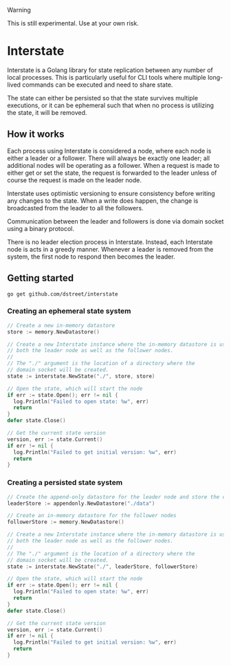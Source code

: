 > [!WARNING]
> This is still experimental. Use at your own risk.

# Interstate

Interstate is a Golang library for state replication between any number of local
processes. This is particularly useful for CLI tools where multiple long-lived
commands can be executed and need to share state.

The state can either be persisted so that the state survives multiple
executions, or it can be ephemeral such that when no process is utilizing the
state, it will be removed.

## How it works

Each process using Interstate is considered a node, where each node is either a
leader or a follower. There will always be exactly one leader; all additional
nodes will be operating as a follower. When a request is made to either get or
set the state, the request is forwarded to the leader unless of course the
request is made on the leader node.

Interstate uses optimistic versioning to ensure consistency before writing any
changes to the state. When a write does happen, the change is broadcasted from the
leader to all the followers.

Communication between the leader and followers is done via domain socket using a
binary protocol.

There is no leader election process in Interstate. Instead, each Interstate node
is acts in a greedy manner. Whenever a leader is removed from the system, the
first node to respond then becomes the leader.

## Getting started

```
go get github.com/dstreet/interstate
```

### Creating an ephemeral state system

```go
// Create a new in-memory datastore
store := memory.NewDatastore()

// Create a new Interstate instance where the in-memory datastore is used for
// both the leader node as well as the follower nodes.
//
// The "./" argument is the location of a directory where the
// domain socket will be created.
state := interstate.NewState("./", store, store)

// Open the state, which will start the node
if err := state.Open(); err != nil {
  log.Println("Failed to open state: %w", err)
  return
}
defer state.Close()

// Get the current state version
version, err := state.Current()
if err != nil {
  log.Println("Failed to get initial version: %w", err)
  return
}
```

### Creating a persisted state system

```go
// Create the append-only datastore for the leader node and store the data in the "./data" file
leaderStore := appendonly.NewDatastore("./data")

// Create an in-memory datastore for the follower nodes
followerStore := memory.NewDatastore()

// Create a new Interstate instance where the in-memory datastore is used for
// both the leader node as well as the follower nodes.
//
// The "./" argument is the location of a directory where the
// domain socket will be created.
state := interstate.NewState("./", leaderStore, followerStore)

// Open the state, which will start the node
if err := state.Open(); err != nil {
  log.Println("Failed to open state: %w", err)
  return
}
defer state.Close()

// Get the current state version
version, err := state.Current()
if err != nil {
  log.Println("Failed to get initial version: %w", err)
  return
}
```
